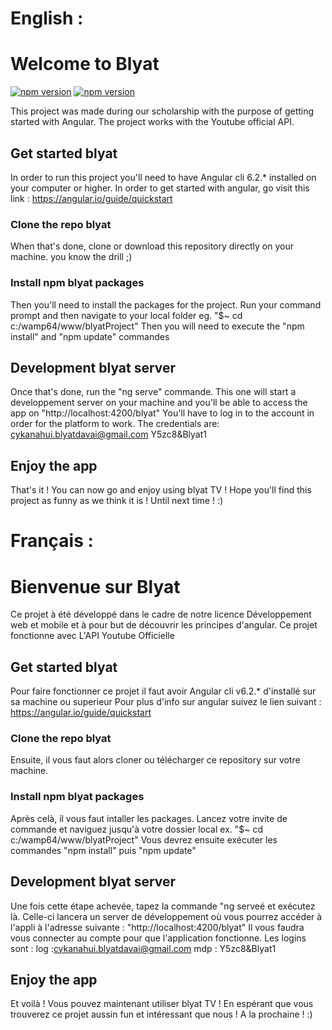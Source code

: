 # English :

# Welcome to Blyat
[![npm version](https://img.shields.io/badge/node.js-10.15.0-green.svg)](https://img.shields.io/badge/node.js-10.15.0-green.svg) [![npm version](https://img.shields.io/badge/npm%20package-7.0.6-green.svg)](https://img.shields.io/badge/npm%20package-6.2.2-green.svg) 

This project was made during our scholarship with the purpose of getting started with Angular.
The project works with the Youtube official API.

## Get started blyat

In order to run this project you'll need to have Angular cli 6.2.* installed on your computer or higher.
In order to get started with angular, go visit this link : https://angular.io/guide/quickstart

### Clone the repo blyat

When that's done, clone or download this repository directly on your machine.
you know the drill ;)

### Install npm blyat packages

Then you'll need to install the packages for the project.
Run your command prompt and then navigate to your local folder eg. "$~ cd c:/wamp64/www/blyatProject"
Then you will need to execute the "npm install" and "npm update" commandes


## Development blyat server

Once that's done, run the "ng serve" commande.
This one will start a developpement server on your machine and you'll be able to access the app on "http://localhost:4200/blyat"
You'll have to log in to the account in order for the platform to work.
The credentials are:
    cykanahui.blyatdavai@gmail.com
    Y5zc8&Blyat1

## Enjoy the app

That's it ! You can now go and enjoy using blyat TV !
Hope you'll find this project as funny as we think it is !
Until next time ! :)


# Français :

# Bienvenue sur Blyat

Ce projet à été développé dans le cadre de notre licence Développement web et mobile et à pour but de découvrir les principes d'angular.
Ce projet fonctionne avec L'API Youtube Officielle

## Get started blyat

Pour faire fonctionner ce projet il faut avoir Angular cli v6.2.* d'installé sur sa machine ou superieur
Pour plus d'info sur angular suivez le lien suivant : https://angular.io/guide/quickstart

### Clone the repo blyat

Ensuite, il vous faut alors cloner ou télécharger ce repository sur votre machine.

### Install npm blyat packages

Après celà, il vous faut intaller les packages.
Lancez votre invite de commande et naviguez jusqu'à votre dossier local ex. "$~ cd c:/wamp64/www/blyatProject"
Vous devrez ensuite exécuter les commandes "npm install" puis "npm update"


## Development blyat server

Une fois cette étape achevée, tapez la commande "ng serveé et exécutez là.
Celle-ci lancera un server de développement où vous pourrez accéder à l'appli à l'adresse suivante : "http://localhost:4200/blyat"
Il vous faudra vous connecter au compte pour que l'application fonctionne.
Les logins sont :
    log :cykanahui.blyatdavai@gmail.com
    mdp : Y5zc8&Blyat1


## Enjoy the app

Et voilà ! Vous pouvez maintenant utiliser blyat TV !
En espérant que vous trouverez ce projet aussin fun et intéressant que nous !
A la prochaine ! :)
